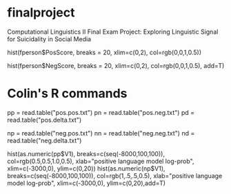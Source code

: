 # finalproject

Computational Linguistics II Final Exam Project: Exploring Linguistic Signal for Suicidality in Social Media

hist(fperson$PosScore, breaks = 20, xlim=c(0,2), col=rgb(0,0,1,0.5))

hist(fperson$NegScore, breaks = 20, xlim=c(0,2), col=rgb(0,0,1,0.5), add=T)

# Colin's R commands

pp = read.table("pos.pos.txt")
pn = read.table("pos.neg.txt")
pd = read.table("pos.delta.txt")

np = read.table("neg.pos.txt")
nn = read.table("neg.neg.txt")
nd = read.table("neg.delta.txt")

hist(as.numeric(pp$V1), breaks=c(seq(-8000,100,100)), col=rgb(0.5,0.5,1.0,0.5), xlab="positive language model log-prob", xlim=c(-3000,0), ylim=c(0,20))
hist(as.numeric(np$V1), breaks=c(seq(-8000,100,100)), col=rgb(1,.5,.5,0.5), xlab="positive language model log-prob", xlim=c(-3000,0), ylim=c(0,20),add=T)
